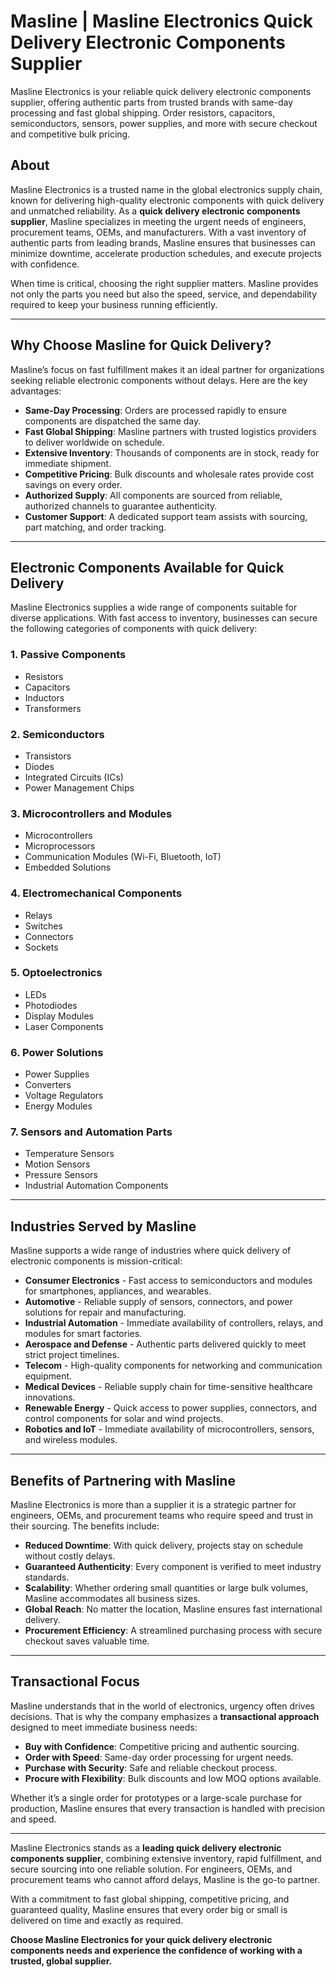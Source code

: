 # Masline | Masline Electronics Quick Delivery Electronic Components Supplier
Masline Electronics is your reliable quick delivery electronic components supplier, offering authentic parts from trusted brands with same-day processing and fast global shipping. Order resistors, capacitors, semiconductors, sensors, power supplies, and more with secure checkout and competitive bulk pricing.

## About  

Masline Electronics is a trusted name in the global electronics supply chain, known for delivering high-quality electronic components with quick delivery and unmatched reliability. As a **quick delivery electronic components supplier**, Masline specializes in meeting the urgent needs of engineers, procurement teams, OEMs, and manufacturers. With a vast inventory of authentic parts from leading brands, Masline ensures that businesses can minimize downtime, accelerate production schedules, and execute projects with confidence.

When time is critical, choosing the right supplier matters. Masline provides not only the parts you need but also the speed, service, and dependability required to keep your business running efficiently.

---

## Why Choose Masline for Quick Delivery?  

Masline’s focus on fast fulfillment makes it an ideal partner for organizations seeking reliable electronic components without delays. Here are the key advantages:  

- **Same-Day Processing**: Orders are processed rapidly to ensure components are dispatched the same day.  
- **Fast Global Shipping**: Masline partners with trusted logistics providers to deliver worldwide on schedule.  
- **Extensive Inventory**: Thousands of components are in stock, ready for immediate shipment.  
- **Competitive Pricing**: Bulk discounts and wholesale rates provide cost savings on every order.  
- **Authorized Supply**: All components are sourced from reliable, authorized channels to guarantee authenticity.  
- **Customer Support**: A dedicated support team assists with sourcing, part matching, and order tracking.  

---

## Electronic Components Available for Quick Delivery  

Masline Electronics supplies a wide range of components suitable for diverse applications. With fast access to inventory, businesses can secure the following categories of components with quick delivery:  

### 1. Passive Components  
- Resistors  
- Capacitors  
- Inductors  
- Transformers  

### 2. Semiconductors  
- Transistors  
- Diodes  
- Integrated Circuits (ICs)  
- Power Management Chips  

### 3. Microcontrollers and Modules  
- Microcontrollers  
- Microprocessors  
- Communication Modules (Wi-Fi, Bluetooth, IoT)  
- Embedded Solutions  

### 4. Electromechanical Components  
- Relays  
- Switches  
- Connectors  
- Sockets  

### 5. Optoelectronics  
- LEDs  
- Photodiodes  
- Display Modules  
- Laser Components  

### 6. Power Solutions  
- Power Supplies  
- Converters  
- Voltage Regulators  
- Energy Modules  

### 7. Sensors and Automation Parts  
- Temperature Sensors  
- Motion Sensors  
- Pressure Sensors  
- Industrial Automation Components  

---

## Industries Served by Masline  

Masline supports a wide range of industries where quick delivery of electronic components is mission-critical:  

- **Consumer Electronics** - Fast access to semiconductors and modules for smartphones, appliances, and wearables.  
- **Automotive** - Reliable supply of sensors, connectors, and power solutions for repair and manufacturing.  
- **Industrial Automation** - Immediate availability of controllers, relays, and modules for smart factories.  
- **Aerospace and Defense** - Authentic parts delivered quickly to meet strict project timelines.  
- **Telecom** - High-quality components for networking and communication equipment.  
- **Medical Devices** - Reliable supply chain for time-sensitive healthcare innovations.  
- **Renewable Energy** - Quick access to power supplies, connectors, and control components for solar and wind projects.  
- **Robotics and IoT** - Immediate availability of microcontrollers, sensors, and wireless modules.  

---

## Benefits of Partnering with Masline  

Masline Electronics is more than a supplier it is a strategic partner for engineers, OEMs, and procurement teams who require speed and trust in their sourcing. The benefits include:  

- **Reduced Downtime**: With quick delivery, projects stay on schedule without costly delays.  
- **Guaranteed Authenticity**: Every component is verified to meet industry standards.  
- **Scalability**: Whether ordering small quantities or large bulk volumes, Masline accommodates all business sizes.  
- **Global Reach**: No matter the location, Masline ensures fast international delivery.  
- **Procurement Efficiency**: A streamlined purchasing process with secure checkout saves valuable time.  

---

## Transactional Focus  

Masline understands that in the world of electronics, urgency often drives decisions. That is why the company emphasizes a **transactional approach** designed to meet immediate business needs:  

- **Buy with Confidence**: Competitive pricing and authentic sourcing.  
- **Order with Speed**: Same-day order processing for urgent needs.  
- **Purchase with Security**: Safe and reliable checkout process.  
- **Procure with Flexibility**: Bulk discounts and low MOQ options available.  

Whether it’s a single order for prototypes or a large-scale purchase for production, Masline ensures that every transaction is handled with precision and speed.  

---  

Masline Electronics stands as a **leading quick delivery electronic components supplier**, combining extensive inventory, rapid fulfillment, and secure sourcing into one reliable solution. For engineers, OEMs, and procurement teams who cannot afford delays, Masline is the go-to partner.  

With a commitment to fast global shipping, competitive pricing, and guaranteed quality, Masline ensures that every order big or small is delivered on time and exactly as required.  

**Choose Masline Electronics for your quick delivery electronic components needs and experience the confidence of working with a trusted, global supplier.**  
